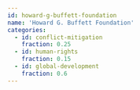 ```yaml
---
id: howard-g-buffett-foundation
name: 'Howard G. Buffett Foundation'
categories:
  - id: conflict-mitigation
    fraction: 0.25
  - id: human-rights
    fraction: 0.15
  - id: global-development
    fraction: 0.6
---
```

